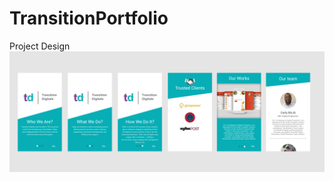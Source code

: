 # TransitionPortfolio

 Project Design
<img src="https://github.com/ledanfab/TransitionPortfolio/blob/master/Slice.jpg">
